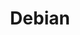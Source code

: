 ---
title: Debian
slug: debian
summary: Debian 系统更新源
help_available: false
is_new: false
categories:
- packages
---